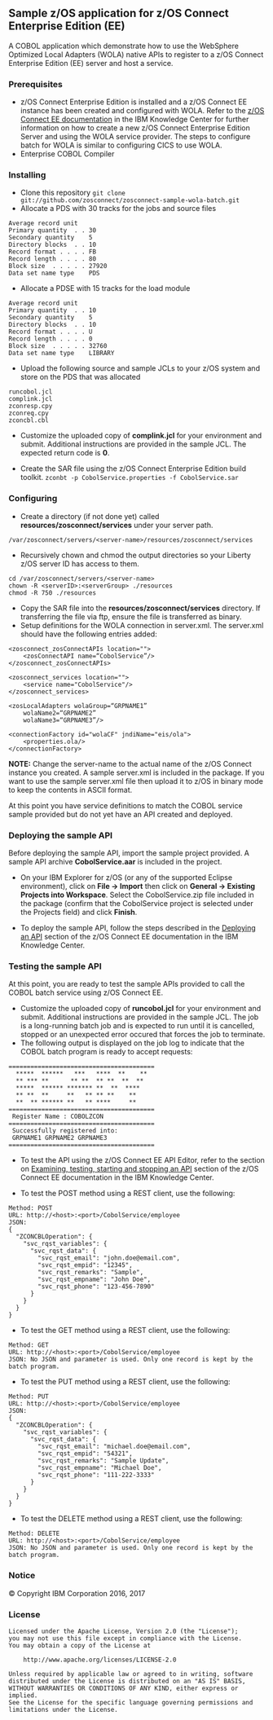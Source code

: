 ## Sample z/OS application for z/OS Connect Enterprise Edition (EE)

A COBOL application which demonstrate how to use the WebSphere Optimized Local Adapters (WOLA) native 
APIs to register to a z/OS Connect Enterprise Edition (EE) server and host a service.

### Prerequisites

* z/OS Connect Enterprise Edition is installed and a z/OS Connect EE instance has been created and configured with WOLA. Refer to the [z/OS Connect EE documentation](http://www.ibm.com/support/knowledgecenter/SS4SVW_2.0.0/com.ibm.zosconnect.doc/configuring/configuring.html) in the IBM Knowledge Center for further information on how to create a new z/OS Connect Enterprise Edition Server and using the WOLA service provider. The steps to configure batch for WOLA is similar to configuring CICS to use WOLA.
* Enterprise COBOL Compiler

### Installing

* Clone this repository `git clone git://github.com/zosconnect/zosconnect-sample-wola-batch.git`
* Allocate a PDS with 30 tracks for the jobs and source files

```
Average record unit           
Primary quantity  . . 30      
Secondary quantity    5      
Directory blocks  . . 10      
Record format . . . . FB      
Record length . . . . 80      
Block size  . . . . . 27920   
Data set name type    PDS
```

* Allocate a PDSE with 15 tracks for the load module
```
Average record unit
Primary quantity  . . 10           
Secondary quantity    5            
Directory blocks  . . 10            
Record format . . . . U            
Record length . . . . 0            
Block size  . . . . . 32760        
Data set name type    LIBRARY
```
* Upload the following source and sample JCLs to your z/OS system and store on the PDS that was allocated
```
runcobol.jcl
complink.jcl
zconresp.cpy
zconreq.cpy
zconcbl.cbl
```
* Customize the uploaded copy of **complink.jcl** for your environment and submit. Additional
instructions are provided in the sample JCL. The expected return code is **0**.

* Create the SAR file using the z/OS Connect Enterprise Edition build toolkit.
`zconbt -p CobolService.properties -f CobolService.sar`

### Configuring

* Create a directory (if not done yet) called **resources/zosconnect/services** under your server path.
```
/var/zosconnect/servers/<server-name>/resources/zosconnect/services
```
* Recursively chown and chmod the output directories so your Liberty z/OS server ID has access to them.
```
cd /var/zosconnect/servers/<server-name>
chown -R <serverID>:<serverGroup> ./resources
chmod -R 750 ./resources
```
* Copy the SAR file into the **resources/zosconnect/services** directory. If transferring the file via ftp, ensure the file is transferred as binary.
* Setup definitions for the WOLA connection in server.xml. The server.xml should have the following entries added:
```
<zosconnect_zosConnectAPIs location="">
    <zosConnectAPI name=“CobolService”/>
</zosconnect_zosConnectAPIs>

<zosconnect_services location="">
    <service name="CobolService"/>
</zosconnect_services>

<zosLocalAdapters wolaGroup=“GRPNAME1”
    wolaName2=“GRPNAME2” 
    wolaName3=“GRPNAME3”/>

<connectionFactory id="wolaCF" jndiName="eis/ola">
    <properties.ola/>
</connectionFactory>
```

**NOTE:** Change the server-name to the actual name of the z/OS Connect instance you created. A sample server.xml is included in the package. If you want to use the sample server.xml file then upload it to z/OS in binary mode to keep the contents in ASCII format.

At this point you have service definitions to match the COBOL service sample provided but do not yet have an API created and deployed.

### Deploying the sample API

Before deploying the sample API, import the sample project provided. A sample API archive **CobolService.aar** is included in the project.

* On your IBM Explorer for z/OS (or any of the supported Eclipse environment), click on **File -> Import** then click on **General -> Existing Projects into Workspace**. Select the CobolService.zip file included in the package (confirm that the CobolService project is selected under the Projects field) and click **Finish**.

* To deploy the sample API, follow the steps described in the [Deploying an API](http://www.ibm.com/support/knowledgecenter/SS4SVW_2.0.0/com.ibm.zosconnect.doc/deploying/api_deploy_package.html) section of the z/OS Connect EE documentation in the IBM Knowledge Center.
 
### Testing the sample API
At this point, you are ready to test the sample APIs provided to call the COBOL batch service using z/OS Connect EE.
* Customize the uploaded copy of **runcobol.jcl** for your environment and submit. Additional
instructions are provided in the sample JCL. The job is a long-running batch job and is expected to run until it is cancelled, stopped or an unexpected error occured that forces the job to terminate.
* The following output is displayed on the job log to indicate that the COBOL batch program is ready to accept requests:
```
========================================   
  *****  ******   ***   ****  **    **     
  ** *** **      ** **  ** **  **  **      
  *****  ****** ******* **  **  ****       
  ** **  **     **   ** ** **    **        
  **  ** ****** **   ** ****     **        
========================================   
 Register Name : COBOLZCON                 
========================================   
 Successfully registered into:             
 GRPNAME1 GRPNAME2 GRPNAME3                 
========================================
```

* To test the API using the z/OS Connect EE API Editor, refer to the section on [Examining, testing, starting and stopping an API](http://www.ibm.com/support/knowledgecenter/SS4SVW_2.0.0/com.ibm.zosconnect.doc/designing/api_edit_view_start_stop.html) section of the z/OS Connect EE documentation in the IBM Knowledge Center.

* To test the POST method using a REST client, use the following:
```
Method: POST
URL: http://<host>:<port>/CobolService/employee
JSON: 
{
  "ZCONCBLOperation": {
    "svc_rqst_variables": {
      "svc_rqst_data": {
        "svc_rqst_email": "john.doe@email.com",
        "svc_rqst_empid": "12345",
        "svc_rqst_remarks": "Sample",
        "svc_rqst_empname": "John Doe",
        "svc_rqst_phone": "123-456-7890"
      }
    }
  }
}
```
* To test the GET method using a REST client, use the following:
```
Method: GET
URL: http://<host>:<port>/CobolService/employee
JSON: No JSON and parameter is used. Only one record is kept by the batch program.
```
* To test the PUT method using a REST client, use the following:
```
Method: PUT
URL: http://<host>:<port>/CobolService/employee
JSON: 
{
  "ZCONCBLOperation": {
    "svc_rqst_variables": {
      "svc_rqst_data": {
        "svc_rqst_email": "michael.doe@email.com",
        "svc_rqst_empid": "54321",
        "svc_rqst_remarks": "Sample Update",
        "svc_rqst_empname": "Michael Doe",
        "svc_rqst_phone": "111-222-3333"
      }
    }
  }
}
```
* To test the DELETE method using a REST client, use the following:
```
Method: DELETE
URL: http://<host>:<port>/CobolService/employee
JSON: No JSON and parameter is used. Only one record is kept by the batch program.
```
### Notice

&copy; Copyright IBM Corporation 2016, 2017

### License
```
Licensed under the Apache License, Version 2.0 (the "License");
you may not use this file except in compliance with the License.
You may obtain a copy of the License at

    http://www.apache.org/licenses/LICENSE-2.0

Unless required by applicable law or agreed to in writing, software
distributed under the License is distributed on an "AS IS" BASIS,
WITHOUT WARRANTIES OR CONDITIONS OF ANY KIND, either express or implied.
See the License for the specific language governing permissions and
limitations under the License.
```

